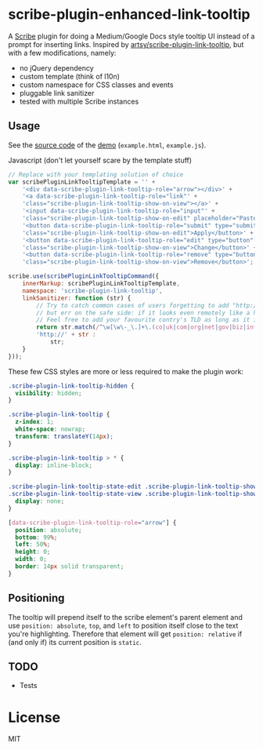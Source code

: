 # scribe-plugin-enhanced-link-tooltip

A [Scribe](https://github.com/guardian/scribe) plugin for doing a Medium/Google Docs style tooltip UI instead of a prompt for inserting links.
Inspired by [artsy/scribe-plugin-link-tooltip](https://github.com/artsy/scribe-plugin-link-tooltip), but with a few modifications, namely:
* no jQuery dependency
* custom template (think of l10n)
* custom namespace for CSS classes and events
* pluggable link sanitizer
* tested with multiple Scribe instances

## Usage

See the [source code](https://github.com/ePages-de/scribe-plugin-enhanced-link-tooltip/blob/master/example.js#L117) of the [demo](http://ePages-de.github.io/scribe-plugin-enhanced-link-tooltip/example.html) (`example.html`, `example.js`).

Javascript (don't let yourself scare by the template stuff)
````javascript
// Replace with your templating solution of choice
var scribePluginLinkTooltipTemplate = '' + 
    '<div data-scribe-plugin-link-tooltip-role="arrow"></div>' +
    '<a data-scribe-plugin-link-tooltip-role="link"' +
    'class="scribe-plugin-link-tooltip-show-on-view"></a>' +
    '<input data-scribe-plugin-link-tooltip-role="input"' +
    'class="scribe-plugin-link-tooltip-show-on-edit" placeholder="Paste or type a link"/>' +
    '<button data-scribe-plugin-link-tooltip-role="submit" type="submit"' +
    'class="scribe-plugin-link-tooltip-show-on-edit">Apply</button>' +
    '<button data-scribe-plugin-link-tooltip-role="edit" type="button"' +
    'class="scribe-plugin-link-tooltip-show-on-view">Change</button>' +
    '<button data-scribe-plugin-link-tooltip-role="remove" type="button"' +
    'class="scribe-plugin-link-tooltip-show-on-view">Remove</button>';

scribe.use(scribePluginLinkTooltipCommand({
    innerMarkup: scribePluginLinkTooltipTemplate,
    namespace: 'scribe-plugin-link-tooltip',
    linkSanitizer: function (str) {
        // Try to catch common cases of users forgetting to add "http://" in front,
        // but err on the safe side: if it looks even remotely like a hostname, just stop.
        // Feel free to add your favourite contry's TLD as long as it is not a common file extension.
        return str.match(/^\w[\w\-_\.]+\.(co|uk|com|org|net|gov|biz|info|us|eu|de|fr|it|es|pl|nz)/i) ?
        'http://' + str :
            str;
    }
}));
````

These few CSS styles are more or less required to make the plugin work:
````css
.scribe-plugin-link-tooltip-hidden {
  visibility: hidden;
}

.scribe-plugin-link-tooltip {
  z-index: 1;
  white-space: nowrap;
  transform: translateY(14px);
}

.scribe-plugin-link-tooltip > * {
  display: inline-block;
}

.scribe-plugin-link-tooltip-state-edit .scribe-plugin-link-tooltip-show-on-view,
.scribe-plugin-link-tooltip-state-view .scribe-plugin-link-tooltip-show-on-edit {
  display: none;
}

[data-scribe-plugin-link-tooltip-role="arrow"] {
  position: absolute;
  bottom: 99%;
  left: 50%;
  height: 0;
  width: 0;
  border: 14px solid transparent;
}
````

## Positioning

The tooltip will prepend itself to the scribe element's parent element and use `position: absolute`, `top`, and `left` to position itself close to the text you're highlighting.
Therefore that element will get `position: relative` if (and only if) its current position is `static`.

## TODO

* Tests

# License

MIT
